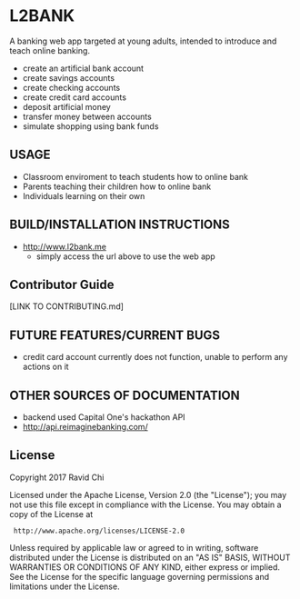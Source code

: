 # L2BANK

A banking web app targeted at young adults, intended to introduce and teach online banking.
  * create an artificial bank account
  * create savings accounts
  * create checking accounts
  * create credit card accounts
  * deposit artificial money
  * transfer money between accounts
  * simulate shopping using bank funds

## USAGE
  * Classroom enviroment to teach students how to online bank
  * Parents teaching their children how to online bank
  * Individuals learning on their own
  
## BUILD/INSTALLATION INSTRUCTIONS
  * http://www.l2bank.me
    * simply access the url above to use the web app
    
## Contributor Guide
[LINK TO CONTRIBUTING.md]

## FUTURE FEATURES/CURRENT BUGS
  * credit card account currently does not function, unable to perform any actions on it
  
## OTHER SOURCES OF DOCUMENTATION
  * backend used Capital One's hackathon API 
  * http://api.reimaginebanking.com/

## License 
   Copyright 2017 Ravid Chi

   Licensed under the Apache License, Version 2.0 (the "License");
   you may not use this file except in compliance with the License.
   You may obtain a copy of the License at

     http://www.apache.org/licenses/LICENSE-2.0

   Unless required by applicable law or agreed to in writing, software
   distributed under the License is distributed on an "AS IS" BASIS,
   WITHOUT WARRANTIES OR CONDITIONS OF ANY KIND, either express or implied.
   See the License for the specific language governing permissions and
   limitations under the License.
